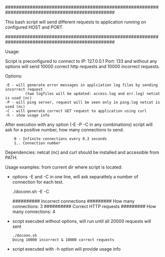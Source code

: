 ################################################################################################

 This bash script will send different requests to application running on configured HOST and PORT.

################################################################################################

 Usage:

 Script is preconfigured to connect to IP: 127.0.0.1 Port: 133 and without any options 
 will send 10000 correct http requests and 10000 incorrect requests.

  Options:

	-E - will generate error messages in applciation log files by sending incorrect request
             (two logfiles will be updated: access.log and err.log) netcat is used (nc)
	-P - will ping server, request will be seen only in ping.log netcat is used (nc)
	-C - will generate correct GET request to application using curl
	-h - show usage info
  After execution with any option (-E -P -C in any combinations) script will ask for a positive 
  number, how many connections to send.
  
        0 - Infinite connections every 0.3 seconds
        1.. Connection number

  Dependencies: netcat (nc) and curl should be installed and accessible from PATH.

  Usage examples: from current dir where script is located:
  * options -E and -C in one line, will ask separattely a number of connection for each test.

  	./doconn.sh -E -C

	########## Incorrect connections #########
	How many connections:
	3
	########## Correct HTTP requests #########
	How many connections:
	4
  
  * script executed without options, will run until all 20000 requests will sent
    
        ./doconn.sh
        Doing 10000 incorrect & 10000 correct requests

  * script executed with -h option will provide usage info
